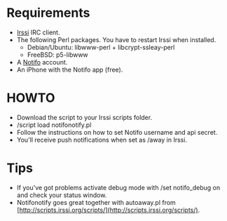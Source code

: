 Requirements
============

  - [Irssi](http://irssi.org) IRC client.
  - The following Perl packages. You have to restart Irssi when installed.
     - Debian/Ubuntu: libwww-perl + libcrypt-ssleay-perl
     - FreeBSD: p5-libwww
  - A [Notifo](http://notifo.com) account.
  - An iPhone with the Notifo app (free).

HOWTO
=====
  - Download the script to your Irssi scripts folder.
  - /script load notifonotify.pl
  - Follow the instructions on how to set Notifo username and api secret.
  - You'll receive push notifications when set as /away in Irssi.

Tips
====
  - If you've got problems activate debug mode with /set notifo_debug on and check your status window.
  - Notifonotify goes great together with autoaway.pl from [http://scripts.irssi.org/scripts/](http://scripts.irssi.org/scripts/).
